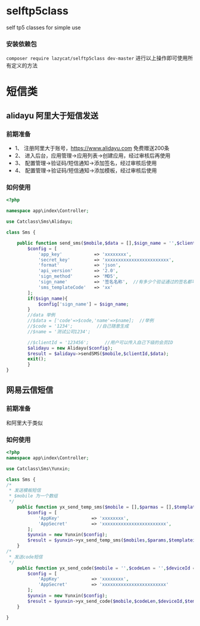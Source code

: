 # selftp5class
self tp5 classes for simple use
### 安装依赖包
`composer require lazycat/selftp5class dev-master`
进行以上操作即可使用所有定义的方法
# 短信类
## alidayu 阿里大于短信发送
### 前期准备
* 1、 注册阿里大于账号，https://www.alidayu.com 免费赠送200条
* 2、 进入后台，应用管理->应用列表->创建应用，经过审核后再使用
* 3、 配置管理->验证码/短信通知->添加签名，经过审核后使用
* 4、 配置管理->验证码/短信通知->添加模板，经过审核后使用
### 如何使用
```php
<?php

namespace app\index\Controller;

use Catclass\Sms\Alidayu;

class Sms {

    public function send_sms($mobile,$data = [],$sign_name = '',$clientId = 0){
        $config = [
            'app_key'            => 'xxxxxxxx',
            'secret_key'         => 'xxxxxxxxxxxxxxxxxxxxxxxx',
            'format'             => 'json',
            'api_version'        => '2.0',
            'sign_method'        => 'MD5',
            'sign_name'          => '签名名称',  //有多少个验证通过的签名都可以使用
            'sms_templateCode'   => 'xx'
        ];
        if($sign_name){
            $config['sign_name'] = $sign_name;
        }
        //data 举例
        //$data = ['code'=>$code,'name'=>$name];  //举例
        //$code = '1234';         //自己随意生成
        //$name = '测试公司1234';

        //$clientId = '123456';      //用户可以传入自己下级的会员ID
        $alidayu = new Alidayu($config);
        $result = $alidayu->sendSMS($mobile,$clientId,$data);
        exit();
        }
}

```

## 网易云信短信
### 前期准备
和阿里大于类似
### 如何使用
```php
<?php
namespace app\index\Controller;

use Catclass\Sms\Yunxin;

class Sms {
/*
 * 发送模板短信
 * $mobile 为一个数组
 */
    public function yx_send_temp_sms($mobile = [],$parmas = [],$templateid = ''){
        $config = [
            'AppKey'            => 'xxxxxxxx',
            'AppSecret'         => 'xxxxxxxxxxxxxxxxxxxxxxxx',
        ];
        $yunxin = new Yunxin($config);
        $result = $yunxin->yx_send_temp_sms($mobiles,$params,$templateid);
    }
/*
 * 发送code短信
 */
    public function yx_send_code($mobile = '',$codeLen = '',$deviceId = '',$templateid=''){
        $config = [
            'AppKey'            => 'xxxxxxxx',
            'AppSecret'         => 'xxxxxxxxxxxxxxxxxxxxxxxx'
        ];
        $yunxin = new Yunxin($config);
        $result = $yunxin->yx_send_code($mobile,$codeLen,$deviceId,$templateid);
    }

}

```
